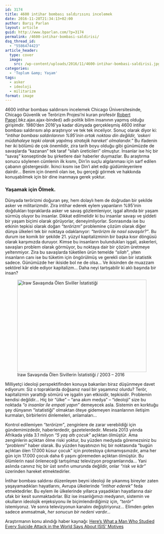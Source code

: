 ```yaml
---
id: 3174
title: 4600 intihar bombası saldırısını incelemek
date: 2016-11-28T21:34:13+02:00
author: Barış Parlan
layout: article
guid: http://www.bparlan.com/?p=3174
permalink: /4600-intihar-bombasi-saldirisi/
dsq_thread_id:
  - "5586474423"
article_header:
  type: cover
  image:
    src: /wp-content/uploads/2016/11/4600-intihar-bombasi-saldirisi.jpg
categories:
  - 'Toplum &amp; Yaşam'
tags:
  - asker
  - ideoloji
  - militarizm
format: image
---
```


4600 intihar bombası saldırısını incelemek Chicago Üniversitesinde, Chicago Güvenlik ve Terörizm Projesi&#8217;ni kuran profesör [Robert Pape](https://en.wikipedia.org/wiki/Robert_Pape "robert pape"){.bkz.ajax.ajax-binded} adlı politik bilim insanının yapmış olduğu girişimdir. 1980&#8217;den 2016&#8217;ya kadar dünyada gerçekleşmiş 4600 intihar bombası saldırısını alıp araştırıyor ve tek tek inceliyor. Sonuç olarak diyor ki: _&#8220;intihar bombası saldırılarının %95&#8217;inin ortak noktası din değildir, &#8216;askeri müdahaleye tepki olarak yapılmış stratejik hareket&#8217; olmalarıdır.&#8221;_ Bu ifadenin her iki bölümü de çok önemlidir, zira tarih boyu olduğu gibi günümüzde de savaşlarda &#8220;kazanan&#8221; tek taraf &#8220;silah üreticileri&#8221; olmuştur. İnsanlar ise hiç bir &#8220;savaş&#8221; konseptinde bu şirketlere dair haberler duymazlar. Bu araştırma sonucu söylenen cümlenin ilk kısmı, Din&#8217;in suçlu algılanması için sarf edilen çabanın göstergesidir. İkinci kısmı ise Din&#8217;i alet edip güdümleyenlere dairdir&#8230; Benim için önemli olan ise, bu gerçeği görmek ve hakkında konuşabilmek için bir dine inanmaya gerek yoktur.

### Yaşamak için Ölmek.

Dünyada terörizmi doğuran şey, hem dolaylı hem de doğrudan bir şekilde asker ve militarizmdir. Zira intihar ederek eylem yapanların %95&#8217;inin doğdukları topraklarda asker ve savaş gözlemleniyor, işgal altında bir yaşam sürmüş oluyor bu insanlar. Dikkat edilmelidir ki bu insanlar savaşı ve şiddeti bir yaşam biçimi olarak görüyorlar, deneyimliyorlar. Sonrasında ise bu etkinin tepkisi olarak doğan _&#8220;terörizm&#8221;_ problemine çözüm olarak diğer dünya ülkeleri tek bir noktaya odaklanıyor: _&#8220;terörizm ile nasıl savaşılır?&#8221;_. Bu durum ise komik bir şekilde 21. yüzyıl kapitalizminin bir başka kısır döngüsü olarak karşımızda duruyor. Kimse bu insanların bulundukları işgali, askerleri, savaşları problem olarak görmüyor, bu noktaya dair bir çözüm üretmeye yeltenmiyor. Zira bu savaşlarda tüketilen ürün temelde _&#8220;silah&#8221;_, yiten insanların canı ise bu tüketim için öngörülmüş ve gerekli olan bir istatistik sadece. Günümüzde her ikiside bol ne de olsa&#8230; Ve ikisinden de muazzam sektörel kâr elde ediyor kapitalizm&#8230; Daha neyi tartışabilir ki aklı başında bir insan?

<figure id="attachment_3187" aria-describedby="caption-attachment-3187" style="width: 423px" class="wp-caption alignleft"><a href="https://i0.wp.com/www.bparlan.com/wp-content/uploads/2016/11/269729.png" target="_blank"><img class="wp-image-3187" src="https://i0.wp.com/www.bparlan.com/wp-content/uploads/2016/11/269729.png?resize=423%2C303" alt="Iraw Savaşında Ölen Siviller İstatistiği" width="423" height="303" srcset="https://i0.wp.com/www.bparlan.com/wp-content/uploads/2016/11/269729.png?resize=300%2C215 300w, https://i0.wp.com/www.bparlan.com/wp-content/uploads/2016/11/269729.png?resize=768%2C550 768w, https://i0.wp.com/www.bparlan.com/wp-content/uploads/2016/11/269729.png?resize=698%2C500 698w, https://i0.wp.com/www.bparlan.com/wp-content/uploads/2016/11/269729.png?w=1000 1000w" sizes="(max-width: 423px) 100vw, 423px" data-recalc-dims="1" /></a><figcaption id="caption-attachment-3187" class="wp-caption-text">Iraw Savaşında Ölen Sivillerin İstatistiği / 2003 &#8211; 2016</figcaption></figure>

Milliyetçi ideoloji perspektifinden konuya bakanları biraz düşünmeye davet ediyorum: Siz o topraklarda doğsanız nasıl bir yaşamınız olurdu? Terör, kapitalizmin yarattığı sömürü ve işgalin yan etkisidir, tepkisidir. Problemin kendisi değildir&#8230; Hiç bir &#8220;ülke&#8221; &#8211; &#8220;ana akım medya&#8221; &#8211; &#8220;ideoloji&#8221; size bu noktada _&#8220;o insanlar ile empati yapın&#8221;_ demeyecek asla. Sistemin en korktuğu şey dünyanın &#8220;istatistiği&#8221; olmaktan öteye gidemeyen insanlarının iletişim kurmaları, birbirlerini dinlemeleri, anlamaları&#8230;

Kontrol edilemiyen _&#8220;terörizm&#8221;_, zenginlere de zarar verebildiği için gündemimizdedir, haberlerdedir, gazetelerdedir. Mesela 2013 yılında Afrikada yılda 3.1 milyon _&#8220;5 yaş altı çocuk&#8221;_ açlıktan ölmüştür. Ama zenginlerin açlıktan ölme riski yoktur, bu yüzden medyada göremezsiniz bu _&#8220;problemi&#8221;_ haber olarak. Bu yüzden hayatınızın hiç bir noktasında &#8220;bugün açlıktan ölen 17.000 küsur çocuk&#8221; için protestoya çıkmamışsınızdır, ama her gün için 17.000 çocuk daha 6 yaşını göremeden açlıktan ölmüştür. Bu ölümlerin nasıl önleneceği tartışılmaz televizyon programlarında&#8230; Yani aslında canınız hiç bir üst sınıfın umurunda değildir, onlar _&#8220;risk ve kâr&#8221;_ üzerinden hareket etmektedirler.

İntihar bombası saldırısı düzenleyen beyni ideoloji ile yıkanmış bireyler zaten yaşayamadıkları hayatlarını, Avrupa ülkelerinde _&#8220;intihar ederek&#8221;_ feda etmektedirler. Bu eylem ile ülkelerinde yıllarca yaşadıkları hayatlarına dair ufak bir kesit sunmaktadırlar. Biz ise insanlığımızı medyanın, sistemin ve okulların ideolojik enjeksiyonu ile biçimlendirdiğimiz için, _&#8220;terör&#8221;_ istemiyoruz. Ve sonra televizyonun kanalını değiştiriyoruz&#8230; Elimden gelen sadece anımsatmak, _her sonucun bir nedeni vardır&#8230;_

Araştırmanın konu alındığı haber kaynağı: [Here’s What a Man Who Studied Every Suicide Attack in the World Says About ISIS’ Motives](https://www.thenation.com/article/heres-what-a-man-who-studied-every-suicide-attack-in-the-world-says-about-isiss-motives/)

&nbsp;
